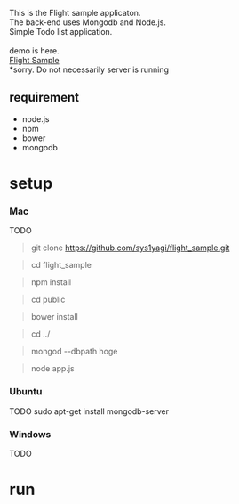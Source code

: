 This is the Flight sample applicaton.<br/>
The back-end uses Mongodb and Node.js.<br/>
Simple Todo list application.<br/>
<br/>
demo is here.<br/>
[Flight Sample](http://www1421ue.sakura.ne.jp:3000/)<br/>
*sorry. Do not necessarily server is running


## requirement

* node.js
* npm
* bower
* mongodb

setup
======

### Mac

TODO

> git clone https://github.com/sys1yagi/flight_sample.git

> cd flight_sample

> npm install

> cd public

> bower install

> cd ../

> mongod --dbpath hoge

> node app.js


### Ubuntu
TODO
sudo apt-get install mongodb-server


### Windows
TODO

run
====


